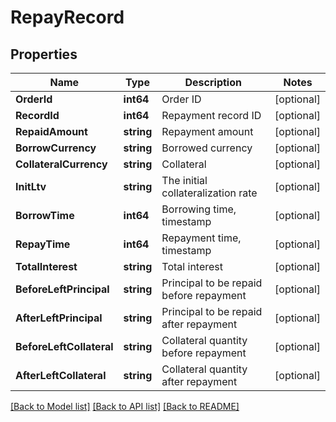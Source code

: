 # RepayRecord

## Properties

Name | Type | Description | Notes
------------ | ------------- | ------------- | -------------
**OrderId** | **int64** | Order ID | [optional] 
**RecordId** | **int64** | Repayment record ID | [optional] 
**RepaidAmount** | **string** | Repayment amount | [optional] 
**BorrowCurrency** | **string** | Borrowed currency | [optional] 
**CollateralCurrency** | **string** | Collateral | [optional] 
**InitLtv** | **string** | The initial collateralization rate | [optional] 
**BorrowTime** | **int64** | Borrowing time, timestamp | [optional] 
**RepayTime** | **int64** | Repayment time, timestamp | [optional] 
**TotalInterest** | **string** | Total interest | [optional] 
**BeforeLeftPrincipal** | **string** | Principal to be repaid before repayment | [optional] 
**AfterLeftPrincipal** | **string** | Principal to be repaid after repayment | [optional] 
**BeforeLeftCollateral** | **string** | Collateral quantity before repayment | [optional] 
**AfterLeftCollateral** | **string** | Collateral quantity after repayment | [optional] 

[[Back to Model list]](../README.md#documentation-for-models) [[Back to API list]](../README.md#documentation-for-api-endpoints) [[Back to README]](../README.md)


